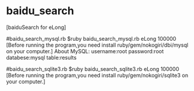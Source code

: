 # baidu_search
[baiduSearch for eLong]

#baidu_search_mysql.rb
$ruby baidu_search_mysql.rb eLong 100000
[Before running the program,you need install ruby/gem/nokogiri/dbi/mysql on your computer.]
About MySQL:
username:root
password:root
databese:mysql
table:results

#baidu_search_sqlite3.rb
$ruby baidu_search_sqlite3.rb eLong 100000
[Before running the program,you need install ruby/gem/nokogiri/sqlite3 on your computer.]
